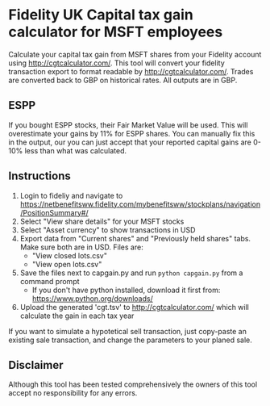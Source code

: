 # Fidelity UK Capital tax gain calculator for MSFT employees
Calculate your capital tax gain from MSFT shares from your Fidelity account using http://cgtcalculator.com/. This tool will convert your fidelity transaction export to format readable by http://cgtcalculator.com/. Trades are converted back to GBP on historical rates. All outputs are in GBP.

## ESPP
If you bought ESPP stocks, their Fair Market Value will be used. This will overestimate your gains by 11% for ESPP shares. You can manually fix this in the output, our you can just accept that your reported capital gains are 0-10% less than what was calculated.

## Instructions
1. Login to fideliy and navigate to https://netbenefitsww.fidelity.com/mybenefitsww/stockplans/navigation/PositionSummary#/
2. Select "View share details" for your MSFT stocks
3. Select "Asset currency" to show transactions in USD
4. Export data from "Current shares" and "Previously held shares" tabs. Make sure both are in USD. Files are:
    - "View closed lots.csv"
    - "View open lots.csv"
6. Save the files next to capgain.py and run `python capgain.py` from a command prompt
    - If you don't have python installed, download it first from: https://www.python.org/downloads/
7. Upload the generated 'cgt.tsv' to http://cgtcalculator.com/ which will calculate the gain in each tax year

If you want to simulate a hypotetical sell transaction, just copy-paste an existing sale transaction, and change the parameters to your planed sale.

## Disclaimer
Although this tool has been tested comprehensively the owners of this tool accept no responsibility for any errors.

